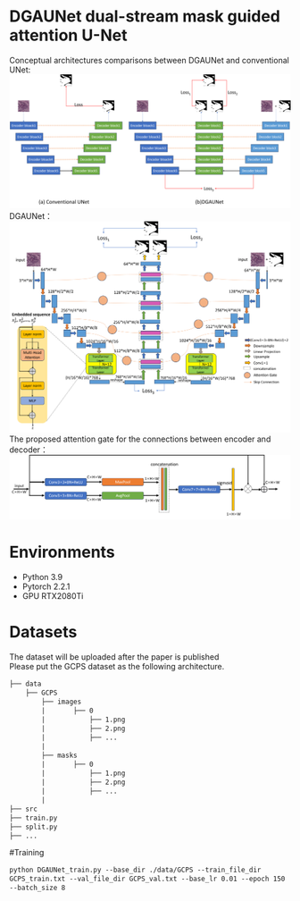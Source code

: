 # DGAUNet dual-stream mask guided attention U-Net
Conceptual architectures comparisons between DGAUNet and conventional UNet:
![image](images/2.png)
DGAUNet：
![image](images/1.png)
The proposed attention gate for the connections between encoder and decoder：
![image](images/3.png)
# Environments
* Python 3.9
* Pytorch 2.2.1
* GPU RTX2080Ti
# Datasets
The dataset will be uploaded after the paper is published  
Please put the GCPS dataset as the following architecture.
```
├── data
    ├── GCPS
        ├── images
        |       ├── 0
        |           ├── 1.png
        |           ├── 2.png
        |           ├── ...
        |
        ├── masks
        |       ├── 0
        |           ├── 1.png
        |           ├── 2.png
        |           ├── ...
        |
├── src
├── train.py
├── split.py
├── ...
```
#Training
```
python DGAUNet_train.py --base_dir ./data/GCPS --train_file_dir GCPS_train.txt --val_file_dir GCPS_val.txt --base_lr 0.01 --epoch 150 --batch_size 8
```

